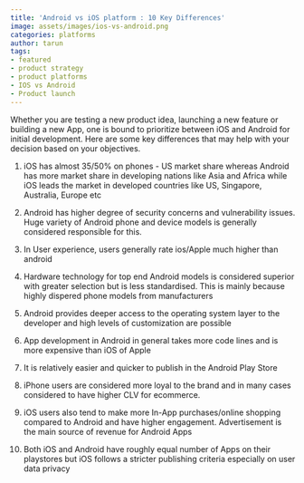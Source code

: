 ```yaml
---
title: 'Android vs iOS platform : 10 Key Differences'
image: assets/images/ios-vs-android.png
categories: platforms
author: tarun
tags:
- featured
- product strategy
- product platforms
- IOS vs Android
- Product launch
---
```


Whether you are testing a new product idea, launching a new feature or building a new App, one is bound to prioritize between iOS and Android for initial development. Here are some key differences that may help with your decision based on your objectives.

1) iOS has almost 35/50% on phones - US market share whereas Android has more market share in developing nations like Asia and Africa while iOS leads the market in developed countries like US, Singapore, Australia, Europe etc

2) Android has higher degree of security concerns and vulnerability issues. Huge variety of Android phone and device models is generally considered responsible for this.

3) In User experience, users generally rate ios/Apple much higher than android

4) Hardware technology for top end Android models is considered superior with greater selection but is less standardised. This is mainly because highly dispered phone models from manufacturers

5) Android provides deeper access to the operating system layer to the developer and high levels of customization are possible

6) App development in Android in general takes more code lines and is more expensive than iOS of Apple

7) It is relatively easier and quicker to publish in the Android Play Store

8) iPhone users are considered more loyal to the brand and in many cases considered to have higher CLV for ecommerce.

9) iOS users also tend to make more In-App purchases/online shopping compared to Android and have higher engagement. 
Advertisement is the main source of revenue for Android Apps

10) Both iOS and Android have roughly equal number of Apps on their playstores but iOS follows a stricter publishing criteria especially on user data privacy